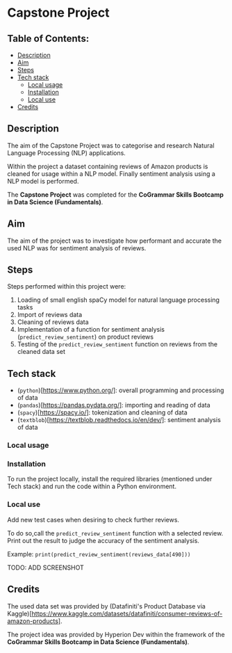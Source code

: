 # Capstone Project

## Table of Contents:

- [Description](#description)
- [Aim](#aim)
- [Steps](#steps)
- [Tech stack](#tech-stack)
  * [Local usage](#local-usage)
  * [Installation](#installation)
  * [Local use](#local-use)
- [Credits](#credits)


## Description

The aim of the Capstone Project was to categorise and research Natural Language Processing (NLP) applications.

Within the project a dataset containing reviews of Amazon products is cleaned for usage within a NLP model.
Finally sentiment analysis using a NLP model is performed.

The **Capstone Project** was completed for the **CoGrammar Skills Bootcamp in Data Science (Fundamentals)**.

## Aim

The aim of the project was to investigate how performant and accurate the used NLP was for
sentiment analysis of reviews.

## Steps
Steps performed within this project were:

1. Loading of small english spaCy model for natural language processing tasks
2. Import of reviews data
3. Cleaning of reviews data
4. Implementation of a function for sentiment analysis (`predict_review_sentiment`) on product reviews
5. Testing of the `predict_review_sentiment` function on reviews from the cleaned data set


## Tech stack

- (`python`)[https://www.python.org/]: overall programming and processing of data
- (`pandas`)[https://pandas.pydata.org/]: importing and reading of data
- (`spacy`)[https://spacy.io/]: tokenization and cleaning of data
- (`textblob`)[https://textblob.readthedocs.io/en/dev/]: sentiment analysis of data

### Local usage

### Installation

To run the project locally, install the required libraries (mentioned under Tech stack)
and run the code within a Python environment.

### Local use

Add new test cases when desiring to check further reviews.

To do so,call the `predict_review_sentiment` function with a selected review.
Print out the result to judge the accuracy of the sentiment analysis.

Example:
`print(predict_review_sentiment(reviews_data[490]))`

TODO: ADD SCREENSHOT

## Credits

The used data set was provided by (Datafiniti's Product Database via Kaggle)[https://www.kaggle.com/datasets/datafiniti/consumer-reviews-of-amazon-products].

The project idea was provided by Hyperion Dev within the framework of the
**CoGrammar Skills Bootcamp in Data Science (Fundamentals)**.
